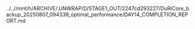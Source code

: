 ../..//mnt/h/ARCHIVE/.UNWRAP/D/STAGE1_OUT/2247cd293227/DuRiCore_backup_20250807_094339_optimal_performance/DAY14_COMPLETION_REPORT.md